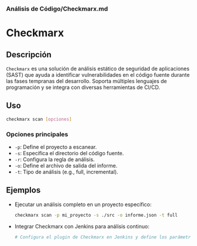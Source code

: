 ### **Análisis de Código/Checkmarx.md**

# Checkmarx

## Descripción

`Checkmarx` es una solución de análisis estático de seguridad de aplicaciones (SAST) que ayuda a identificar vulnerabilidades en el código fuente durante las fases tempranas del desarrollo. Soporta múltiples lenguajes de programación y se integra con diversas herramientas de CI/CD.

## Uso

```bash
checkmarx scan [opciones]
```

### Opciones principales

- `-p`: Define el proyecto a escanear.
- `-s`: Especifica el directorio del código fuente.
- `-r`: Configura la regla de análisis.
- `-o`: Define el archivo de salida del informe.
- `-t`: Tipo de análisis (e.g., full, incremental).

## Ejemplos

- Ejecutar un análisis completo en un proyecto específico:

  ```bash
  checkmarx scan -p mi_proyecto -s ./src -o informe.json -t full
  ```

- Integrar Checkmarx con Jenkins para análisis continuo:

  ```bash
  # Configura el plugin de Checkmarx en Jenkins y define los parámetros de escaneo.
  ```
